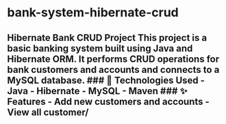 # bank-system-hibernate-crud
 ## Hibernate Bank CRUD Project  This project is a basic banking system built using Java and Hibernate ORM. It performs CRUD operations for bank customers and accounts and connects to a MySQL database.  ### 🔧 Technologies Used - Java - Hibernate - MySQL - Maven  ### ✨ Features - Add new customers and accounts - View all customer/
